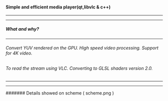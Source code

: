 #### Simple and efficient media player(qt,libvlc & c++)
---
---
##### What and why?
---
###### Convert YUV rendered on the GPU. High speed video processing. Support for 4K video.
###### To read the stream using VLC. Converting to GLSL shaders version 2.0.
---
---
####### Details showed on scheme ( scheme.png )
